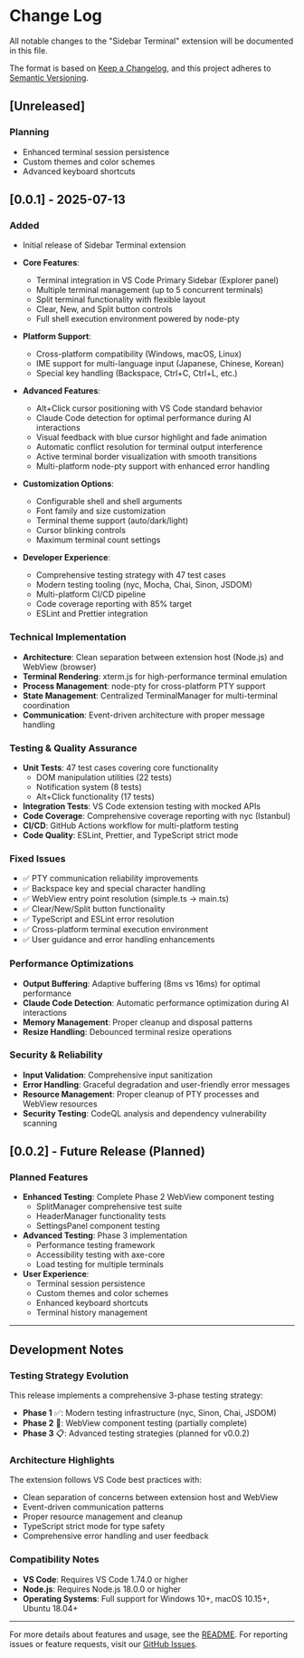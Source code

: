 # Change Log

All notable changes to the "Sidebar Terminal" extension will be documented in this file.

The format is based on [Keep a Changelog](https://keepachangelog.com/en/1.0.0/),
and this project adheres to [Semantic Versioning](https://semver.org/spec/v2.0.0.html).

## [Unreleased]

### Planning
- Enhanced terminal session persistence
- Custom themes and color schemes
- Advanced keyboard shortcuts

## [0.0.1] - 2025-07-13

### Added
- Initial release of Sidebar Terminal extension
- **Core Features**:
  - Terminal integration in VS Code Primary Sidebar (Explorer panel)
  - Multiple terminal management (up to 5 concurrent terminals)
  - Split terminal functionality with flexible layout
  - Clear, New, and Split button controls
  - Full shell execution environment powered by node-pty

- **Platform Support**:
  - Cross-platform compatibility (Windows, macOS, Linux)
  - IME support for multi-language input (Japanese, Chinese, Korean)
  - Special key handling (Backspace, Ctrl+C, Ctrl+L, etc.)

- **Advanced Features**:
  - Alt+Click cursor positioning with VS Code standard behavior
  - Claude Code detection for optimal performance during AI interactions
  - Visual feedback with blue cursor highlight and fade animation
  - Automatic conflict resolution for terminal output interference
  - Active terminal border visualization with smooth transitions
  - Multi-platform node-pty support with enhanced error handling

- **Customization Options**:
  - Configurable shell and shell arguments
  - Font family and size customization
  - Terminal theme support (auto/dark/light)
  - Cursor blinking controls
  - Maximum terminal count settings

- **Developer Experience**:
  - Comprehensive testing strategy with 47 test cases
  - Modern testing tooling (nyc, Mocha, Chai, Sinon, JSDOM)
  - Multi-platform CI/CD pipeline
  - Code coverage reporting with 85% target
  - ESLint and Prettier integration

### Technical Implementation
- **Architecture**: Clean separation between extension host (Node.js) and WebView (browser)
- **Terminal Rendering**: xterm.js for high-performance terminal emulation
- **Process Management**: node-pty for cross-platform PTY support
- **State Management**: Centralized TerminalManager for multi-terminal coordination
- **Communication**: Event-driven architecture with proper message handling

### Testing & Quality Assurance
- **Unit Tests**: 47 test cases covering core functionality
  - DOM manipulation utilities (22 tests)
  - Notification system (8 tests)
  - Alt+Click functionality (17 tests)
- **Integration Tests**: VS Code extension testing with mocked APIs
- **Code Coverage**: Comprehensive coverage reporting with nyc (Istanbul)
- **CI/CD**: GitHub Actions workflow for multi-platform testing
- **Code Quality**: ESLint, Prettier, and TypeScript strict mode

### Fixed Issues
- ✅ PTY communication reliability improvements
- ✅ Backspace key and special character handling
- ✅ WebView entry point resolution (simple.ts → main.ts)
- ✅ Clear/New/Split button functionality
- ✅ TypeScript and ESLint error resolution
- ✅ Cross-platform terminal execution environment
- ✅ User guidance and error handling enhancements

### Performance Optimizations
- **Output Buffering**: Adaptive buffering (8ms vs 16ms) for optimal performance
- **Claude Code Detection**: Automatic performance optimization during AI interactions
- **Memory Management**: Proper cleanup and disposal patterns
- **Resize Handling**: Debounced terminal resize operations

### Security & Reliability
- **Input Validation**: Comprehensive input sanitization
- **Error Handling**: Graceful degradation and user-friendly error messages
- **Resource Management**: Proper cleanup of PTY processes and WebView resources
- **Security Testing**: CodeQL analysis and dependency vulnerability scanning

## [0.0.2] - Future Release (Planned)

### Planned Features
- **Enhanced Testing**: Complete Phase 2 WebView component testing
  - SplitManager comprehensive test suite
  - HeaderManager functionality tests
  - SettingsPanel component testing
- **Advanced Testing**: Phase 3 implementation
  - Performance testing framework
  - Accessibility testing with axe-core
  - Load testing for multiple terminals
- **User Experience**:
  - Terminal session persistence
  - Custom themes and color schemes
  - Enhanced keyboard shortcuts
  - Terminal history management

---

## Development Notes

### Testing Strategy Evolution
This release implements a comprehensive 3-phase testing strategy:

- **Phase 1** ✅: Modern testing infrastructure (nyc, Sinon, Chai, JSDOM)
- **Phase 2** 🔄: WebView component testing (partially complete)
- **Phase 3** 📋: Advanced testing strategies (planned for v0.0.2)

### Architecture Highlights
The extension follows VS Code best practices with:
- Clean separation of concerns between extension host and WebView
- Event-driven communication patterns
- Proper resource management and cleanup
- TypeScript strict mode for type safety
- Comprehensive error handling and user feedback

### Compatibility Notes
- **VS Code**: Requires VS Code 1.74.0 or higher
- **Node.js**: Requires Node.js 18.0.0 or higher
- **Operating Systems**: Full support for Windows 10+, macOS 10.15+, Ubuntu 18.04+

---

For more details about features and usage, see the [README](README.md).
For reporting issues or feature requests, visit our [GitHub Issues](https://github.com/s-hiraoku/vscode-sidebar-terminal/issues).